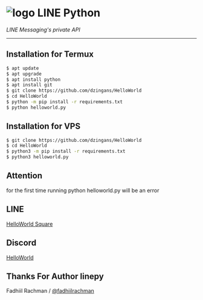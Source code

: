 # ![logo](LINE-sm.png) LINE Python

*LINE Messaging's private API*

----

## Installation for Termux

```sh
$ apt update
$ apt upgrade
$ apt install python
$ apt install git
$ git clone https://github.com/dzingans/HelloWorld
$ cd HelloWorld
$ python -m pip install -r requirements.txt
$ python helloworld.py
```

## Installation for VPS

```sh
$ git clone https://github.com/dzingans/HelloWorld
$ cd HelloWorld
$ python3 -m pip install -r requirements.txt
$ python3 helloworld.py
```

## Attention

for the first time running python helloworld.py will be an error

## LINE
[HelloWorld Square](https://line.me/ti/g2/JGUODBE4RE)

## Discord
[HelloWorld](https://discord.gg/5jqbutB)

## Thanks For Author linepy
Fadhiil Rachman / [@fadhiilrachman](https://www.instagram.com/fadhiilrachman)
